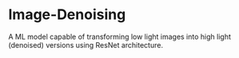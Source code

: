 # Image-Denoising
A ML model capable of transforming low light images into high light (denoised) versions using ResNet architecture.
